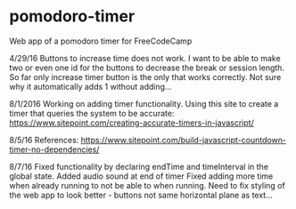 # pomodoro-timer
Web app of a pomodoro timer for FreeCodeCamp

4/29/16
Buttons to increase time does not work. I want to be able to make two or even one id for the buttons to decrease the break or session
length.
So far only increase timer button is the only that works correctly. Not sure why it automatically adds 1 without adding...

8/1/2016
Working on adding timer functionality. Using this site to create a timer that queries the system to be accurate: https://www.sitepoint.com/creating-accurate-timers-in-javascript/

8/5/16
References:
https://www.sitepoint.com/build-javascript-countdown-timer-no-dependencies/

8/7/16
Fixed functionality by declaring endTime and timeInterval in the global state.
Added audio sound at end of timer
Fixed adding more time when already running to not be able to when running.
Need to fix styling of the web app to look better - buttons not same horizontal plane as text...
